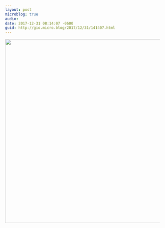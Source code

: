 ```yaml
---
layout: post
microblog: true
audio: 
date: 2017-12-31 08:14:07 -0600
guid: http://gio.micro.blog/2017/12/31/141407.html
---
```



<img src="http://gio.micro.blog/uploads/2017/42f5165901.jpg" width="600" height="600" />
